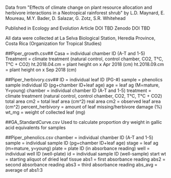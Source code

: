 Data from "Effects of climate change on plant resource allocation and herbivore interactions 
in a Neotropical rainforest shrub" 
by L.D. Maynard, E. Moureau, M.Y. Bader, D. Salazar, G. Zotz, S.R. Whitehead

Published in Ecology and Evolution
Article DOI TBD
Zenodo DOI TBD

All data were collected at La Selva Biological Station, Heredia Province, Costa Rica 
(Organization for Tropical Studies)

##Piper_growth.csv##
Casa = individual chamber ID (A-T and 1-5)
Treatment = climate treatment (natural control, control chamber, CO2, T°C, T°C + CO2)
ht.2018.04.cm = plant height on x Apr 2018 (cm)
ht.2018.09.cm = plant height on x Sep 2018 (cm)

##Piper_herbivory.csv##
ID = individual leaf ID (PG-#)
sample = phenolics sample individual ID (pg+chamber ID+leaf age)
age = leaf ag (M=mature, Y=young)
chamber = individual chamber ID (A-T and 1-5)
treatment = climate treatment (natural control, control chamber, CO2, T°C, T°C + CO2)
total area cm2 = total leaf area (cm^2)
real area cm2 = observed leaf area (cm^2)
percent_herbivory = amount of leaf missing/herbivore damage (%)
wt_mg = weight of collected leaf (mg)

##GA_StandardCurve.csv
Used to calculate proportion dry weight in gallic acid equivalents for samples

##Piper_phenolics.csv
chamber = individual chamber ID (A-T and 1-5)
sample = individual sample ID (pg+chamber ID+leaf age)
stage = leaf ag (m=mature, y=young)
plate = plate ID (in absorbance reading)
well = individual well ID (well-plate)
id = individual sample ID (well-sample)
start wt = starting aliquot of dried leaf tissue
abs1 = first absorbance reading
abs2 = second absorbance reading
abs3 = third absorbance reading
abs_avg = average of abs1:3

